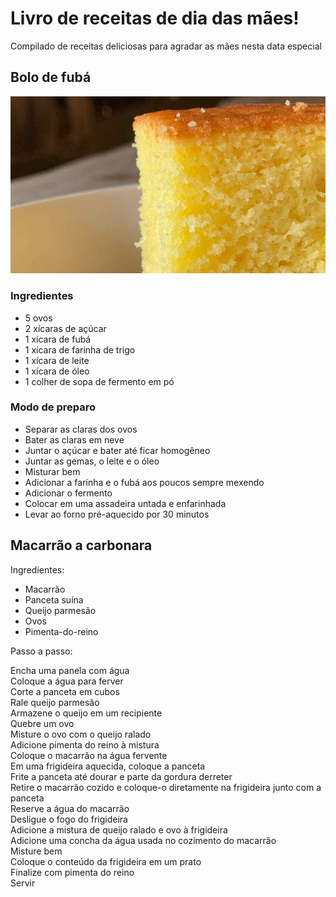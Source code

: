# Livro de receitas de dia das mães!
Compilado de receitas deliciosas para agradar as mães nesta data especial

## Bolo de fubá

![Bolo de fubá](imgs/bolo-de-fuba.jpeg?raw=true)

### Ingredientes
 - 5 ovos
 - 2 xícaras de açúcar
 - 1 xícara de fubá
 - 1 xícara de farinha de trigo
 - 1 xícara de leite
 - 1 xícara de óleo
 - 1 colher de sopa de fermento em pó

### Modo de preparo
 - Separar as claras dos ovos
 - Bater as claras em neve
 - Juntar o açúcar e bater até ficar homogêneo
 - Juntar as gemas, o leite e o óleo
 - Misturar bem
 - Adicionar a farinha e o fubá aos poucos sempre mexendo
 - Adicionar o fermento
 - Colocar em uma assadeira untada e enfarinhada
 - Levar ao forno pré-aquecido por 30 minutos

## Macarrão a carbonara

Ingredientes:
- Macarrão
- Panceta suína
- Queijo parmesão
- Ovos
- Pimenta-do-reino

Passo a passo:

Encha uma panela com água\
Coloque a água para ferver\
Corte a panceta em cubos\
Rale queijo parmesão\
Armazene o queijo em um recipiente\
Quebre um ovo\
Misture o ovo com o queijo ralado\
Adicione pimenta do reino à mistura\
Coloque o macarrão na água fervente\
Em uma frigideira aquecida, coloque a panceta\
Frite a panceta até dourar e parte da gordura derreter\
Retire o macarrão cozido e coloque-o diretamente na frigideira junto com a panceta\
Reserve a água do macarrão\
Desligue o fogo do frigideira\
Adicione a mistura de queijo ralado e ovo à frigideira\
Adicione uma concha da água usada no cozimento do macarrão\
Misture bem\
Coloque o conteúdo da frigideira em um prato\
Finalize com pimenta do reino\
Servir
